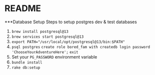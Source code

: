 # README

***Database Setup
Steps to setup postgres dev & test databases
1. `brew install postgresql@13`
2. `brew services start postgresql@13`
3. `export PATH="/usr/local/opt/postgresql@13/bin:$PATH"`
4. `psql postgres`
	`create role bored_fam with createdb login password 'ChooseYourAdventureHere';`
	`exit`
5. Set your `PG_PASSWORD` environment variable
6. `bundle install`
7. `rake db:setup`

